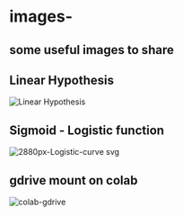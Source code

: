 # images-
## some useful images to share

## Linear Hypothesis
![Linear Hypothesis](https://user-images.githubusercontent.com/20488972/124535971-07887500-de52-11eb-993d-2af91e2ce9ba.png "Hypothesis")

## Sigmoid - Logistic function
![2880px-Logistic-curve svg](https://user-images.githubusercontent.com/20488972/124597285-3cbab480-de9e-11eb-8502-3ea1733ff5a8.png)

## gdrive mount on colab
![colab-gdrive](https://user-images.githubusercontent.com/20488972/124604907-5e1f9e80-dea6-11eb-9381-6953ec129854.png)
